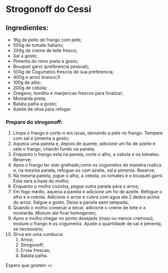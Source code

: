 # Strogonoff do Cessi

## Ingredientes:
- 1Kg de peito de frango com pele;
- 500g de tomate italiano;
- 200g de creme de leite fresco;
- Sal a gosto;
- Pimenta do reino preta a gosto;
- Bouquet garni (preferencia pessoal);
- 500g de Cogumelos frescos de sua preferencia;
- 400g e arroz branco;0
- 100g de alho;
- 200g de cebola;
- Oregano, tomilho e manjericao frescos para finalizar;
- Mostarda preta;
- Batata palha a gosto;
- Azeite de oliva para refogar.

### Preparo do strogonoff:

1. Limpe o frango e corte-o em iscas, deixando  a pele no frango. Tempere com sal e pimenta a gosto;
2. Aqueca uma panela e, depois de quente, adicione um fio de azeite e sele o frango, criando fundo na panela;
3. Enquanto o frango esta na panela, corte o alho, a cebola e os tomates. Reserve;
4. Apos o frango ter sido grelhado,corte os cogumelos de maneira rustica e, na mesma panela, refogue-os com azeite, sal e pimenta. Reserve;
5. Na mesma panela, jogue o alho, a cebola, os tomates e o bouquet garni. Esta sera a base do molho;
6. Enquanto o molho cozinha, pegue outra panela para o arroz;
7. Em fogo medio, aqueca a panela e adicione um fio de azeite. Refogue o alho e a cebola. Adicione o arroz e cubra com agua ate 2 dedos acima do arroz. Salgue a gosto. Deixe a panela semi tampada;
8. Quando o molho comecar a secar, adicione o creme de leite e a mostarda. Misture ate ficar homogeneo;
9. Apos o molho chegar no ponto desejado (mais ou menos cremoso), misture o frango e os cogumelos. Ajuste a quantidade de sal e pimenta, se necessario;
10. Sirva em uma cumbuca: 
	1. Arroz;
	2. Strogonoff;
	3. Ervas frescas;
	4. Batata palha.
	


Espero que gostem =)